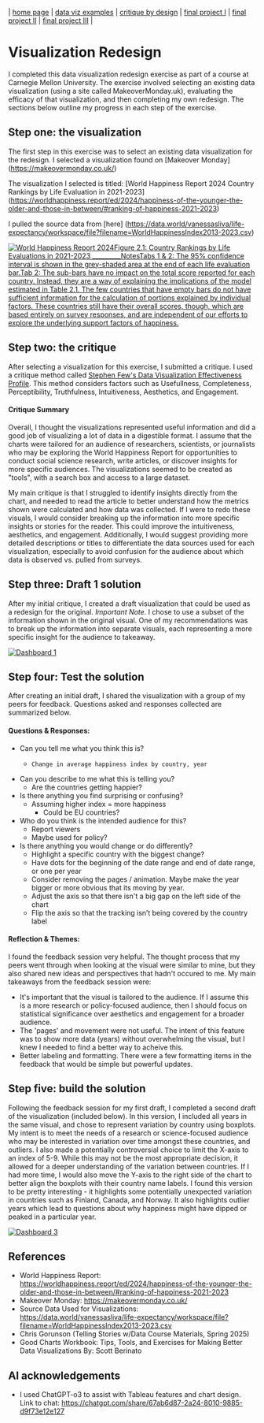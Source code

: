 | [home page](https://cmustudent.github.io/tswd-portfolio-templates/) | [data viz examples](dataviz-examples) | [critique by design](critique-by-design) | [final project I](final-project-part-one) | [final project II](final-project-part-two) | [final project III](final-project-part-three) |

# Visualization Redesign

I completed this data visualization redesign exercise as part of a course at Carnegie Mellon University. The exercise involved selecting an existing data visualization (using a site called MakeoverMonday.uk), evaluating the efficacy of that visualization, and then completing my own redesign. The sections below outline my progress in each step of the exercise. 

## Step one: the visualization

The first step in this exercise was to select an existing data visualization for the redesign. I selected a visualization found on [Makeover Monday] (https://makeovermonday.co.uk/)

The visualization I selected is titled: [World Happiness Report 2024 Country Rankings by Life Evaluation in 2021-2023] (https://worldhappiness.report/ed/2024/happiness-of-the-younger-the-older-and-those-in-between/#ranking-of-happiness-2021-2023)

I pulled the source data from [here] (https://data.world/vanessasliva/life-expectancy/workspace/file?filename=WorldHappinessIndex2013-2023.csv)

<div class='tableauPlaceholder' id='viz1739227342498' style='position: relative'><noscript><a href='https:&#47;&#47;worldhappiness.report&#47;'><img alt='World Happiness Report 2024Figure 2.1: Country Rankings by Life Evaluations in 2021-2023 _________NotesTabs 1 &amp; 2: The 95% confidence interval is shown in the grey-shaded area at the end of each life evaluation bar.Tab 2: The sub-bars have no impact on the total score reported for each country. Instead, they are a way of explaining the implications of the model estimated in Table 2.1. The few countries that have empty bars do not have sufficient information for the calculation of portions explained by individual factors. These countries still have their overall scores, though, which are based entirely on survey responses, and are independent of our efforts to explore the underlying support factors of happiness. ' src='https:&#47;&#47;public.tableau.com&#47;static&#47;images&#47;20&#47;2024Draft&#47;Figure2_1&#47;1_rss.png' style='border: none' /></a></noscript><object class='tableauViz'  style='display:none;'><param name='host_url' value='https%3A%2F%2Fpublic.tableau.com%2F' /> <param name='embed_code_version' value='3' /> <param name='site_root' value='' /><param name='name' value='2024Draft&#47;Figure2_1' /><param name='tabs' value='no' /><param name='toolbar' value='yes' /><param name='static_image' value='https:&#47;&#47;public.tableau.com&#47;static&#47;images&#47;20&#47;2024Draft&#47;Figure2_1&#47;1.png' /> <param name='animate_transition' value='yes' /><param name='display_static_image' value='yes' /><param name='display_spinner' value='yes' /><param name='display_overlay' value='yes' /><param name='display_count' value='yes' /><param name='language' value='en-US' /></object></div>                
<script type='text/javascript'>                    
  var divElement = document.getElementById('viz1739227342498');                    
  var vizElement = divElement.getElementsByTagName('object')[0];                    
  vizElement.style.width='100%';vizElement.style.height=(divElement.offsetWidth*0.75)+'px';                    
  var scriptElement = document.createElement('script');
  scriptElement.src = 'https://public.tableau.com/javascripts/api/viz_v1.js';                   
  vizElement.parentNode.insertBefore(scriptElement, vizElement);                
</script>


## Step two: the critique
After selecting a visualization for this exercise, I submitted a critique. I used a critique method called [Stephen Few's Data Visualization Effectiveness Profile](https://www.perceptualedge.com/articles/visual_business_intelligence/data_visualization_effectiveness_profile.pdf). This method considers factors such as Usefullness, Completeness, Perceptibility, Truthfulness, Intuitiveness, Aesthetics, and Engagement. 

#### Critique Summary
Overall, I thought the visualizations represented useful information and did a good job of visualizing a lot of data in a digestible format. I assume that the charts were tailored for an audience of researchers, scientists, or journalists who may be exploring the World Happiness Report for opportunities to conduct social science research, write articles, or discover insights for more specific audiences. The visualizations seemed to be created as "tools", with a search box and access to a large dataset. 

My main critique is that I struggled to identify insights directly from the chart, and needed to read the article to better understand how the metrics shown were calculated and how data was collected. If I were to redo these visuals, I would consider breaking up the information into more specific insights or stories for the reader. This could improve the intuitiveness, aesthetics, and engagement. Additionally, I would suggest providing more detailed descriptions or titles to differentiate the data sources used for each visualization, especially to avoid confusion for the audience about which data is observed vs. pulled from surveys. 

## Step three: Draft 1 solution 
After my initial critique, I created a draft visualization that could be used as a redesign for the original. 
_Important Note._ I chose to use a subset of the information shown in the original visual. One of my recommendations was to break up the information into separate visuals, each representing a more specific insight for the audience to takeaway. 

<div class="tableauPlaceholder" id="viz1739228877691" style="position: relative;">
  <noscript>
    <a href="#">
      <img
        alt="Dashboard 1"
        src="https://public.tableau.com/static/images/ha/happinessReportRanking/Dashboard1/1_rss.png"
        style="border: none;"
      />
    </a>
  </noscript>
  <object class="tableauViz" style="display: none;">
    <param name="host_url" value="https%3A%2F%2Fpublic.tableau.com%2F" />
    <param name="embed_code_version" value="3" />
    <param name="site_root" value="" />
    <param name="name" value="happinessReportRanking/Dashboard1" />
    <param name="tabs" value="no" />
    <param name="toolbar" value="yes" />
    <param name="static_image" value="https://public.tableau.com/static/images/ha/happinessReportRanking/Dashboard1/1.png" />
    <param name="animate_transition" value="yes" />
    <param name="display_static_image" value="yes" />
    <param name="display_spinner" value="yes" />
    <param name="display_overlay" value="yes" />
    <param name="display_count" value="yes" />
    <param name="language" value="en-US" />
    <param name="filter" value="publish=yes" />
  </object>
</div>

<script type="text/javascript">
  var divElement = document.getElementById("viz1739228877691");
  var vizElement = divElement.getElementsByTagName("object")[0];

  if (divElement.offsetWidth > 800) {
    vizElement.style.width = "1000px";
    vizElement.style.height = "827px";
  } else if (divElement.offsetWidth > 500) {
    vizElement.style.width = "1000px";
    vizElement.style.height = "827px";
  } else {
    vizElement.style.width = "100%";
    vizElement.style.height = "727px";
  }

  var scriptElement = document.createElement("script");
  scriptElement.src = "https://public.tableau.com/javascripts/api/viz_v1.js";
  vizElement.parentNode.insertBefore(scriptElement, vizElement);
</script>

## Step four: Test the solution
After creating an initial draft, I shared the visualization with a group of my peers for feedback. Questions asked and responses collected are summarized below. 

#### Questions & Responses:
- Can you tell me what you think this is?
  - 	Change in average happiness index by country, year
- Can you describe to me what this is telling you?
  - Are the countries getting happier?
- Is there anything you find surprising or confusing?
  - Assuming higher index = more happiness
	- Could be EU countries?
- Who do you think is the intended audience for this?
  - Report viewers
  - Maybe used for policy?
- Is there anything you would change or do differently?
  - Highlight a specific country with the biggest change?
  - Have dots for the beginning of the date range and end of date range, or one per year
  - Consider removing the pages / animation. Maybe make the year bigger or more obvious that its moving by year.
  - Adjust the axis so that there isn't a big gap on the left side of the chart
  - Flip the axis so that the tracking isn’t being covered by the country label

#### Reflection & Themes:
I found the feedback session very helpful. The thought process that my peers went through when looking at the visual were similar to mine, but they also shared new ideas and perspectives that hadn't occured to me. My main takeaways from the feedback session were: 
- It's important that the visual is tailored to the audience. If I assume this is a more research or policy-focused audience, then I should focus on statistical significance over aesthetics and engagement for a broader audience.
- The 'pages' and movement were not useful. The intent of this feature was to show more data (years) without overwhelming the visual, but I knew I needed to find a better way to acheive this.
- Better labeling and formatting. There were a few formatting items in the feedback that would be simple but powerful updates. 

## Step five: build the solution
Following the feedback session for my first draft, I completed a second draft of the visualization (included below). In this version, I included all years in the same visual, and chose to represent variation by country using boxplots. My intent is to meet the needs of a research or science-focused audience who may be interested in variation over time amongst these countries, and outliers. I also made a potentially controversial choice to limit the X-axis to an index of 5-9. While this may not be the most appropriate decision, it allowed for a deeper understanding of the variation between countries. If I had more time, I would also move the Y-axis to the right side of the chart to better align the boxplots with their country name labels. I found this version to be pretty interesting - it highlights some potentially unexpected variation in countries such as Finland, Canada, and Norway. It also highlights outlier years which lead to questions about why happiness might have dipped or peaked in a particular year. 

<div class='tableauPlaceholder' id='viz1739286458505' style='position: relative'><noscript><a href='#'><img alt='Dashboard 3 ' src='https:&#47;&#47;public.tableau.com&#47;static&#47;images&#47;ha&#47;happinessReportRanking&#47;Dashboard3&#47;1_rss.png' style='border: none' /></a></noscript><object class='tableauViz'  style='display:none;'><param name='host_url' value='https%3A%2F%2Fpublic.tableau.com%2F' /> <param name='embed_code_version' value='3' /> <param name='site_root' value='' /><param name='name' value='happinessReportRanking&#47;Dashboard3' /><param name='tabs' value='no' /><param name='toolbar' value='yes' /><param name='static_image' value='https:&#47;&#47;public.tableau.com&#47;static&#47;images&#47;ha&#47;happinessReportRanking&#47;Dashboard3&#47;1.png' /> <param name='animate_transition' value='yes' /><param name='display_static_image' value='yes' /><param name='display_spinner' value='yes' /><param name='display_overlay' value='yes' /><param name='display_count' value='yes' /><param name='language' value='en-US' /><param name='filter' value='publish=yes' /></object></div>                

<script type='text/javascript'>                    
  var divElement = document.getElementById('viz1739286458505');                    
  var vizElement = divElement.getElementsByTagName('object')[0];
  
  if ( divElement.offsetWidth > 800 ) { 
    vizElement.style.width='1000px';
    vizElement.style.height='827px';
  } else if ( divElement.offsetWidth > 500 ) {
    vizElement.style.width='1000px';
    vizElement.style.height='827px';
  } else { 
    vizElement.style.width='100%';
    vizElement.style.height='727px';
  }                     
  
  var scriptElement = document.createElement('script');                    
  scriptElement.src = 'https://public.tableau.com/javascripts/api/viz_v1.js';                    
  vizElement.parentNode.insertBefore(scriptElement, vizElement);                
</script>


## References
- World Happiness Report: https://worldhappiness.report/ed/2024/happiness-of-the-younger-the-older-and-those-in-between/#ranking-of-happiness-2021-2023
- Makeover Monday: https://makeovermonday.co.uk/
- Source Data Used for Visualizations: https://data.world/vanessasliva/life-expectancy/workspace/file?filename=WorldHappinessIndex2013-2023.csv
- Chris Gorunson (Telling Stories w/Data Course Materials, Spring 2025)
- Good Charts Workbook: Tips, Tools, and Exercises for Making Better Data Visualizations By: Scott Berinato
  
## AI acknowledgements
- I used ChatGPT-o3 to assist with Tableau features and chart design. Link to chat: https://chatgpt.com/share/67ab6d87-2a24-8010-9885-d9f73e12e127
